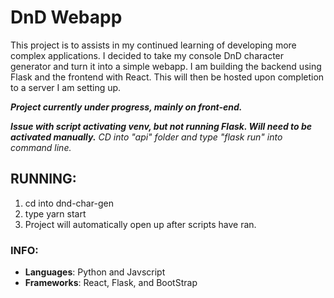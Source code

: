 # DnD Webapp
This project is to assists in my continued learning of developing more complex applications. I decided to take my console DnD character generator and turn it into a simple webapp. I am building the backend using Flask and the frontend with React. This will then be hosted upon completion to a server I am setting up.

***Project currently under progress, mainly on front-end.***

***Issue with script activating venv, but not running Flask. Will need to be activated manually.***
*_CD into "api" folder and type "flask run" into command line._*

## RUNNING:
1) cd into dnd-char-gen
2) type yarn start
3) Project will automatically open up after scripts have ran. 

### INFO:
- **Languages**: Python and Javscript
- **Frameworks**: React, Flask, and BootStrap
